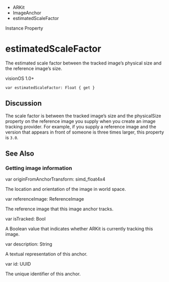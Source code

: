 

- ARKit
- ImageAnchor
-  estimatedScaleFactor 

Instance Property

# estimatedScaleFactor

The estimated scale factor between the tracked image’s physical size and the reference image’s size.

visionOS 1.0+

``` source
var estimatedScaleFactor: Float { get }
```

## Discussion

The scale factor is between the tracked image’s size and the physicalSize property on the reference image you supply when you create an image tracking provider. For example, if you supply a reference image and the version that appears in front of someone is three times larger, this property is `3.0`.

## See Also

### Getting image information

var originFromAnchorTransform: simd_float4x4

The location and orientation of the image in world space.

var referenceImage: ReferenceImage

The reference image that this image anchor tracks.

var isTracked: Bool

A Boolean value that indicates whether ARKit is currently tracking this image.

var description: String

A textual representation of this anchor.

var id: UUID

The unique identifier of this anchor.

